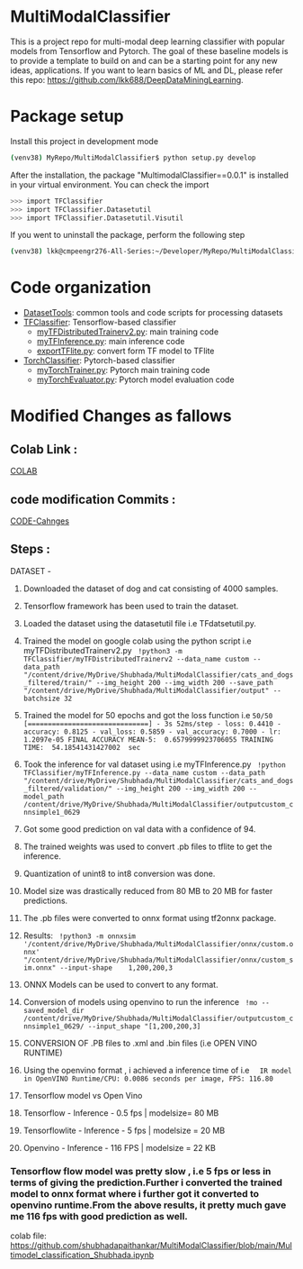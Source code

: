 # MultiModalClassifier
This is a project repo for multi-modal deep learning classifier with popular models from Tensorflow and Pytorch. The goal of these baseline models is to provide a template to build on and can be a starting point for any new ideas, applications. If you want to learn basics of ML and DL, please refer this repo: https://github.com/lkk688/DeepDataMiningLearning.

# Package setup
Install this project in development mode
```bash
(venv38) MyRepo/MultiModalClassifier$ python setup.py develop
```
After the installation, the package "MultimodalClassifier==0.0.1" is installed in your virtual environment. You can check the import
```bash
>>> import TFClassifier
>>> import TFClassifier.Datasetutil
>>> import TFClassifier.Datasetutil.Visutil
```

If you went to uninstall the package, perform the following step
```bash
(venv38) lkk@cmpeengr276-All-Series:~/Developer/MyRepo/MultiModalClassifier$ python setup.py develop --uninstall
```

# Code organization
* [DatasetTools](./DatasetTools): common tools and code scripts for processing datasets
* [TFClassifier](./TFClassifier): Tensorflow-based classifier
  * [myTFDistributedTrainerv2.py](./TFClassifier/myTFDistributedTrainerv2.py): main training code
  * [myTFInference.py](./TFClassifier/myTFInference.py): main inference code
  * [exportTFlite.py](./TFClassifier/exportTFlite.py): convert form TF model to TFlite
* [TorchClassifier](./TorchClassifier): Pytorch-based classifier
  * [myTorchTrainer.py](./TorchClassifier/myTorchTrainer.py): Pytorch main training code
  * [myTorchEvaluator.py](./TorchClassifier/myTorchEvaluator.py): Pytorch model evaluation code 

# Modified Changes as fallows

## Colab Link :

<a href="https://colab.research.google.com/drive/1Vrx3T7wf8gExZHyDh82pIEWGPHOWRpjc#scrollTo=WplVQH5ilkMK 
" target="_blank"> COLAB</a>

## code modification Commits :

<a href="https://github.com/lkk688/MultiModalClassifier/commit/985da0181c4a9d4c4a4e1a8789773a2c7857d851" target="_blank"> CODE-Cahnges</a>


## Steps : 

DATASET - 
1. Downloaded the dataset of dog and cat consisting of 4000 samples.
2. Tensorflow framework has been used to train the dataset.
3. Loaded the dataset using the datasetutil file i.e TFdatsetutil.py.
4. Trained the model on google colab using the python script i.e myTFDistributedTrainerv2.py
  `  !python3 -m TFClassifier/myTFDistributedTrainerv2 --data_name custom --data_path "/content/drive/MyDrive/Shubhada/MultiModalClassifier/cats_and_dogs_filtered/train/" --img_height 200 --img_width 200 --save_path "/content/drive/MyDrive/Shubhada/MultiModalClassifier/output" --batchsize 32 `
    
5. Trained the model for 50 epochs and got the loss function i.e 
 `50/50 [==============================] - 3s 52ms/step - loss: 0.4410 - accuracy: 0.8125 - val_loss: 0.5859 - val_accuracy: 0.7000 - lr: 1.2097e-05
 FINAL ACCURACY MEAN-5:  0.6579999923706055
 TRAINING TIME:  54.18541431427002  sec `
 
6. Took the inference for val dataset using i.e myTFInference.py
 ` !python TFClassifier/myTFInference.py --data_name custom --data_path "/content/drive/MyDrive/Shubhada/MultiModalClassifier/cats_and_dogs_filtered/validation/" --img_height 200 --img_width 200 --model_path /content/drive/MyDrive/Shubhada/MultiModalClassifier/outputcustom_cnnsimple1_0629`
  
7. Got some good prediction on val data with a confidence of 94.
8. The trained weights was used to convert .pb files to tflite to get the inference.
9. Quantization of unint8 to int8 conversion was done.
10. Model size was drastically reduced from 80 MB to 20 MB for faster predictions.
11. The .pb files were converted to onnx format using tf2onnx package.
12. Results:
  ` !python3 -m onnxsim '/content/drive/MyDrive/Shubhada/MultiModalClassifier/onnx/custom.onnx' "/content/drive/MyDrive/Shubhada/MultiModalClassifier/onnx/custom_sim.onnx" --input-shape    1,200,200,3`
13. ONNX Models can be used to convert to any format.
14. Conversion of models using openvino to run the inference
 ` !mo --saved_model_dir /content/drive/MyDrive/Shubhada/MultiModalClassifier/outputcustom_cnnsimple1_0629/ --input_shape "[1,200,200,3]`
  
15. CONVERSION OF .PB files to .xml and .bin files (i.e OPEN VINO RUNTIME)
16. Using the openvino format , i achieved a inference time of i.e
   `  IR model in OpenVINO Runtime/CPU: 0.0086 seconds per image, FPS: 116.80`
17. Tensorflow model vs Open Vino
18. Tensorflow - Inference - 0.5 fps | modelsize= 80 MB
19. Tensorflowlite - Inference - 5 fps | modelsize = 20 MB
20. Openvino   - Inference - 116 FPS | modelsize = 22 KB


### Tensorflow flow model was pretty slow , i.e 5 fps or less in terms of giving the prediction.Further i converted the trained model to onnx format where i further got it converted to openvino runtime.From the above results, it pretty much gave  me 116 fps with good prediction as well.


colab file: https://github.com/shubhadapaithankar/MultiModalClassifier/blob/main/Multimodel_classification_Shubhada.ipynb 
